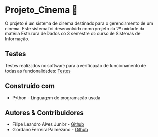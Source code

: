 # Projeto_Cinema 🎥
O projeto é um sistema de cinema destinado para o gerenciamento de um cinema.
Este sistema foi desenvolvido como projeto da 2º unidade da matéria Estrutura de Dados do 3 semestre do curso de Sistemas de Informação.
## Testes
Testes realizados no software para a verificação de funcionamento de todas as funcionalidades:
[Testes](/Screenshots/testes.md)<br>
## Construído com
- Python - Linguagem de programação usada 
## Autores & Contribuidores
- Filipe Leandro Alves Junior - [Github](https://github.com/FilipeLealves)
- Giordano Ferreira Palmezano - [Github](https://github.com/GiordanoFerreira)
